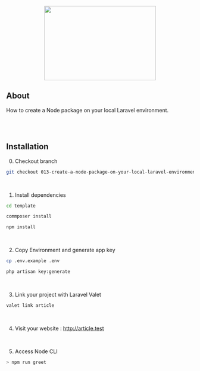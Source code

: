 <p align="center"><img src="https://raw.githubusercontent.com/capsulescodes/articles/main/art/capsules-articles-image.svg" width="300px" height="200px" /></p>


## About

How to create a Node package on your local Laravel environment.

<br>
<br>

## Installation

0. Checkout branch

```bash
git checkout 013-create-a-node-package-on-your-local-laravel-environment
```

<br>

1. Install dependencies

```bash
cd template

commposer install

npm install
```

<br>

2. Copy Environment and generate app key

```bash
cp .env.example .env

php artisan key:generate
```

<br>

3. Link your project with Laravel Valet

```bash
valet link article
```

<br>

4. Visit your website : http://article.test

<br>

5. Access Node CLI

```bash
> npm run greet
```
